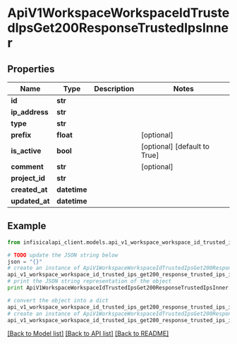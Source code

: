 # ApiV1WorkspaceWorkspaceIdTrustedIpsGet200ResponseTrustedIpsInner


## Properties
Name | Type | Description | Notes
------------ | ------------- | ------------- | -------------
**id** | **str** |  | 
**ip_address** | **str** |  | 
**type** | **str** |  | 
**prefix** | **float** |  | [optional] 
**is_active** | **bool** |  | [optional] [default to True]
**comment** | **str** |  | [optional] 
**project_id** | **str** |  | 
**created_at** | **datetime** |  | 
**updated_at** | **datetime** |  | 

## Example

```python
from infisicalapi_client.models.api_v1_workspace_workspace_id_trusted_ips_get200_response_trusted_ips_inner import ApiV1WorkspaceWorkspaceIdTrustedIpsGet200ResponseTrustedIpsInner

# TODO update the JSON string below
json = "{}"
# create an instance of ApiV1WorkspaceWorkspaceIdTrustedIpsGet200ResponseTrustedIpsInner from a JSON string
api_v1_workspace_workspace_id_trusted_ips_get200_response_trusted_ips_inner_instance = ApiV1WorkspaceWorkspaceIdTrustedIpsGet200ResponseTrustedIpsInner.from_json(json)
# print the JSON string representation of the object
print ApiV1WorkspaceWorkspaceIdTrustedIpsGet200ResponseTrustedIpsInner.to_json()

# convert the object into a dict
api_v1_workspace_workspace_id_trusted_ips_get200_response_trusted_ips_inner_dict = api_v1_workspace_workspace_id_trusted_ips_get200_response_trusted_ips_inner_instance.to_dict()
# create an instance of ApiV1WorkspaceWorkspaceIdTrustedIpsGet200ResponseTrustedIpsInner from a dict
api_v1_workspace_workspace_id_trusted_ips_get200_response_trusted_ips_inner_from_dict = ApiV1WorkspaceWorkspaceIdTrustedIpsGet200ResponseTrustedIpsInner.from_dict(api_v1_workspace_workspace_id_trusted_ips_get200_response_trusted_ips_inner_dict)
```
[[Back to Model list]](../README.md#documentation-for-models) [[Back to API list]](../README.md#documentation-for-api-endpoints) [[Back to README]](../README.md)



